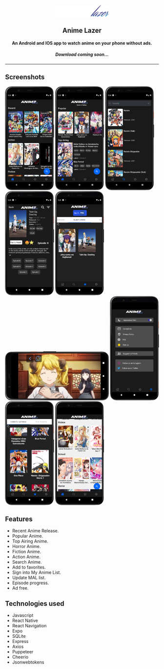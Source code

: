 <p align="center"><img src="./assets/Logo.png" width="180"></p>

<h2 align="center"><b>Anime Lazer</b></h2>

<h4 align="center">An Android and IOS app to watch anime on your phone without ads.</h4>

<h5 align="center">Download coming soon...</h5>
<hr>

## Screenshots

[<img src="./assets/Screenshots/AL1.png" width=160>](./assets/Screenshots/AL1.png)
[<img src="./assets/Screenshots/AL2.png" width=160>](./assets/Screenshots/AL2.png)
[<img src="./assets/Screenshots/AL3.png" width=160>](./assets/Screenshots/AL3.png)
[<img src="./assets/Screenshots/AL4.png" width=160>](./assets/Screenshots/AL4.png)
[<img src="./assets/Screenshots/AL5.png" width=160>](./assets/Screenshots/AL5.png)
[<img src="./assets/Screenshots/AL6.png" height=160>](./assets/Screenshots/AL6.png)
[<img src="./assets/Screenshots/AL7.png" width=160>](./assets/Screenshots/AL7.png)
[<img src="./assets/Screenshots/AL8.png" width=160>](./assets/Screenshots/AL8.png)
[<img src="./assets/Screenshots/AL9.png" width=160>](./assets/Screenshots/AL9.png)

## Features

- Recent Anime Release.
- Popular Anime.
- Top Airing Anime.
- Horror Anime.
- Fiction Anime.
- Action Anime.
- Search Anime.
- Add to favorites.
- Sign into My Anime List.
- Update MAL list.
- Episode progress.
- Ad free.

## Technologies used

- Javascript
- React Native
- React Navigation
- Expo
- SQLite
- Express
- Axios
- Puppeteer
- Cheerio
- Jsonwebtokens
